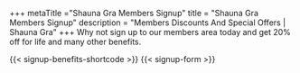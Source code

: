 +++
metaTitle ="Shauna Gra Members Signup"
title = "Shauna Gra Members Signup"
description = "Members Discounts And Special Offers | Shauna Gra"
+++
Why not sign up to our members area today and get 20% off for life and many other benefits.

{{< signup-benefits-shortcode >}}
{{< signup-form >}}

